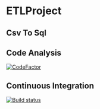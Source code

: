 # ETLProject

## Csv To Sql

## Code Analysis
[![CodeFactor](https://www.codefactor.io/repository/github/cpsilva/etlproject/badge)](https://www.codefactor.io/repository/github/cpsilva/etlproject)

## Continuous Integration
[![Build status](https://ci.appveyor.com/api/projects/status/il29gb9dr0k636m2?svg=true)](https://ci.appveyor.com/project/cpsilva/etlproject)

